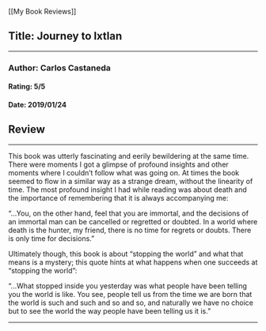 [[My Book Reviews]]

 
 ## Title: Journey to Ixtlan
 ---
 ### Author: Carlos Castaneda
 #### Rating: 5/5
 #### Date: 2019/01/24


 ## Review
 ---
 This book was utterly fascinating and eerily bewildering at the same time. There were moments I got a glimpse of profound insights and other moments where I couldn’t follow what was going on. At times the book seemed to flow in a similar way as a strange dream, without the linearity of time. The most profound insight I had while reading was about death and the importance of remembering that it is always accompanying me:  
  
“…You, on the other hand, feel that you are immortal, and the decisions of an immortal man can be cancelled or regretted or doubted. In a world where death is the hunter, my friend, there is no time for regrets or doubts. There is only time for decisions.”  
  
Ultimately though, this book is about “stopping the world” and what that means is a mystery; this quote hints at what happens when one succeeds at “stopping the world”:  
  
“...What stopped inside you yesterday was what people have been telling you the world is like. You see, people tell us from the time we are born that the world is such and such and so and so, and naturally we have no choice but to see the world the way people have been telling us it is.”  
  
  




 ---
 